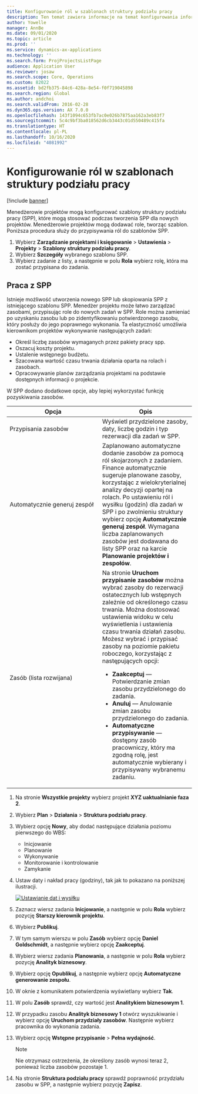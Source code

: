```yaml
---
title: Konfigurowanie ról w szablonach struktury podziału pracy
description: Ten temat zawiera informacje na temat konfigurowania informacji o rolach w szablonach struktury podziału pracy.
author: Yowelle
manager: AnnBe
ms.date: 09/01/2020
ms.topic: article
ms.prod: ''
ms.service: dynamics-ax-applications
ms.technology: ''
ms.search.form: ProjProjectsListPage
audience: Application User
ms.reviewer: josaw
ms.search.scope: Core, Operations
ms.custom: 82022
ms.assetid: bd2fb375-84c6-428a-8e54-f0f719045898
ms.search.region: Global
ms.author: andchoi
ms.search.validFrom: 2016-02-28
ms.dyn365.ops.version: AX 7.0.0
ms.openlocfilehash: 143f1094c653fb7ac0e026b7875aa162a3eb83f7
ms.sourcegitcommit: 5c4c9bf3ba018562d6cb3443c01d550489c415fa
ms.translationtype: HT
ms.contentlocale: pl-PL
ms.lasthandoff: 10/16/2020
ms.locfileid: "4081992"
---
```

# <a name="set-up-roles-on-work-breakdown-structure-templates"></a>Konfigurowanie ról w szablonach struktury podziału pracy

[!include [banner](../includes/banner.md)]

Menedżerowie projektów mogą konfigurować szablony struktury podziału pracy (SPP), które mogą stosować podczas tworzenia SPP dla nowych projektów. Menedżerowie projektów mogą dodawać role, tworząc szablon. Poniższa procedura służy do przypisywania ról do szablonów SPP.

1. Wybierz **Zarządzanie projektami i księgowanie** > **Ustawienia** > **Projekty** > **Szablony struktury podziału pracy**.
2. Wybierz **Szczegóły** wybranego szablonu SPP.
3. Wybierz zadanie z listy, a następnie w polu **Rola** wybierz rolę, która ma zostać przypisana do zadania.

## <a name="work-with-a-wbs"></a>Praca z SPP

Istnieje możliwość utworzenia nowego SPP lub skopiowania SPP z istniejącego szablonu SPP. Menedżer projektu może łatwo zarządzać zasobami, przypisując role do nowych zadań w SPP. Role można zamieniać po uzyskaniu zasobu lub po zidentyfikowaniu potwierdzonego zasobu, który posłuży do jego poprawnego wykonania. Ta elastyczność umożliwia kierownikom projektów wykonywanie następujących zadań:

- Określ liczbę zasobów wymaganych przez pakiety pracy spp.
- Oszacuj koszty projektu.
- Ustalenie wstępnego budżetu.
- Szacowana wartość czasu trwania działania oparta na rolach i zasobach.
- Opracowywanie planów zarządzania projektami na podstawie dostępnych informacji o projekcie.

W SPP dodano dodatkowe opcje, aby lepiej wykorzystać funkcję pozyskiwania zasobów.

<table>
<colgroup>
<col width="50%" />
<col width="50%" />
</colgroup>
<thead>
<tr class="header">
<th>Opcja</th>
<th>Opis</th>
</tr>
</thead>
<tbody>
<tr class="odd">
<td>Przypisania zasobów</td>
<td>Wyświetl przydzielone zasoby, daty, liczbę godzin i typ rezerwacji dla zadań w SPP.</td>
</tr>
<tr class="even">
<td>Automatycznie generuj zespół</td>
<td>Zaplanowano automatyczne dodanie zasobów za pomocą ról skojarzonych z zadaniem. Finance automatycznie sugeruje planowane zasoby, korzystając z wielokryterialnej analizy decyzji opartej na rolach. Po ustawieniu ról i wysiłku (godzin) dla zadań w SPP i po zwolnieniu struktury wybierz opcję <strong>Automatycznie generuj zespół</strong>. Wymagana liczba zaplanowanych zasobów jest dodawana do listy SPP oraz na karcie <strong>Planowanie projektów i zespołów</strong>.</td>
</tr>
<tr class="odd">
<td>Zasób (lista rozwijana)</td>
<td>Na stronie <strong>Uruchom przypisanie zasobów</strong> można wybrać zasoby do rezerwacji ostatecznych lub wstępnych zależnie od określonego czasu trwania. Można dostosować ustawienia widoku w celu wyświetlenia i ustawienia czasu trwania działań zasobu. Możesz wybrać i przypisać zasoby na poziomie pakietu roboczego, korzystając z następujących opcji:
<ul>
<li><strong>Zaakceptuj</strong> — Potwierdzanie zmian zasobu przydzielonego do zadania.</li>
<li><strong>Anuluj</strong> — Anulowanie zmian zasobu przydzielonego do zadania.</li>
<li><strong>Automatyczne przypisywanie</strong> — dostępny zasób pracowniczy, który ma zgodną rolę, jest automatycznie wybierany i przypisywany wybranemu zadaniu.</li>
</ul></td>
</tr>
</tbody>
</table>

1. Na stronie **Wszystkie projekty** wybierz projekt **XYZ uaktualnianie faza 2**.
2. Wybierz **Plan** > **Działania** > **Struktura podziału pracy**.
3. Wybierz opcję **Nowy**, aby dodać następujące działania poziomu pierwszego do WBS:

    - Inicjowanie
    - Planowanie
    - Wykonywanie
    - Monitorowanie i kontrolowanie
    - Zamykanie

4. Ustaw daty i nakład pracy (godziny), tak jak to pokazano na poniższej ilustracji.

    [![Ustawianie dat i wysiłku](./media/projectresourcing10.jpg)](./media/projectresourcing10.jpg)

5. Zaznacz wiersz zadania **Inicjowanie**, a następnie w polu **Rola** wybierz pozycję **Starszy kierownik projektu**.
6. Wybierz **Publikuj**.
7. W tym samym wierszu w polu **Zasób** wybierz opcję **Daniel Goldschmidt**, a następnie wybierz opcję **Zaakceptuj**.
8. Wybierz wiersz zadania **Planowania**, a następnie w polu **Rola** wybierz pozycję **Analityk biznesowy**.
9. Wybierz opcję **Opublikuj**, a następnie wybierz opcję **Automatyczne generowanie zespołu**.
10. W oknie z komunikatem potwierdzenia wyświetlany wybierz **Tak**.
11. W polu **Zasób** sprawdź, czy wartość jest **Analitykiem biznesowym 1**.
12. W przypadku zasobu **Analityk biznesowy 1** otwórz wyszukiwanie i wybierz opcję **Uruchom przydziały zasobów**. Następnie wybierz pracownika do wykonania zadania.
13. Wybierz opcję **Wstępne przypisanie** &gt; **Pełna wydajność**.

    > [!NOTE] 
    > Nie otrzymasz ostrzeżenia, że określony zasób wynosi teraz 2, ponieważ liczba zasobów pozostaje 1.

14. Na stronie **Struktura podziału pracy** sprawdź poprawność przydziału zasobu w SPP, a następnie wybierz pozycję **Zapisz**.
